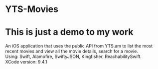 # YTS-Movies

# This is just a demo to my work

 An iOS application that uses the public API from YTS.am to list the most recent movies and view all the movie details, search for a movie. </br>Using: Swift, Alamofire, SwiftyJSON, Kingfisher, ReachabilitySwift. </br>
 XCode version: 9.4.1

